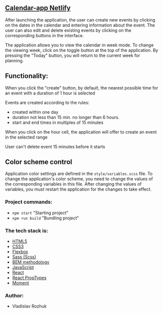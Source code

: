 ## [Calendar-app Netlify](https://lucent-praline-056e76.netlify.app/)

After launching the application, the user can create new events by clicking on the dates in the calendar and entering information about the event. The user can also edit and delete existing events by clicking on the corresponding buttons in the interface.

The application allows you to view the calendar in week mode. To change the viewing week, click on the toggle button at the top of the application. By pressing the "Today" button, you will return to the current week for planning.

## Functionality:

When you click the "create" button, by default, the nearest possible time for an event with a duration of 1 hour is selected

Events are created according to the rules:

- created within one day
- duration not less than 15 min. no longer than 6 hours.
- start and end times in multiples of 15 minutes

When you click on the hour cell, the application will offer to create an event in the selected range

User can't delete event 15 minutes before it starts

## Color scheme control

Application color settings are defined in the `style/variables.scss` file. To change the application's color scheme, you need to change the values of the corresponding variables in this file. After changing the values of variables, you must restart the application for the changes to take effect.

### Project commands:

- `npm start` "Starting project"
- `npm run build` "Bundling project"

### The tech stack is:

- [HTML5](http://htmlbook.ru/html)
- [CSS3](https://developer.mozilla.org/ru/docs/Web/CSS)
- [Flexbox](https://css-tricks.com/snippets/css/a-guide-to-flexbox/)
- [Sass (Scss)](https://sass-lang.com/)
- [BEM methodology](https://en.bem.info/methodology/)
- [JavaScript](https://en.wikipedia.org/wiki/JavaScript)
- [React](https://en.reactjs.org/)
- [React PropTypes](https://reactjs.org/docs/typechecking-with-proptypes.html)
- [Moment](https://momentjs.com/)

### Author:

- Vladislav Rozhuk
